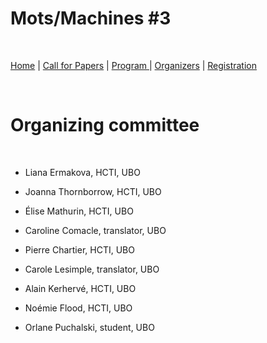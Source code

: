# Mots/Machines #3

<br>

[Home](https://motsmachines.github.io/2021/) | [Call for Papers](https://motsmachines.github.io/2021/CFP) | [Program ](https://motsmachines.github.io/2021/program)| [Organizers](https://motsmachines.github.io/2021/organizers) | [Registration](https://motsmachines.github.io/2021/registration)

<br>

# Organizing committee
<br>


* Liana Ermakova, HCTI, UBO

* Joanna Thornborrow, HCTI, UBO

* Élise Mathurin, HCTI, UBO

* Caroline Comacle, translator, UBO

* Pierre Chartier, HCTI, UBO

* Carole Lesimple, translator, UBO

* Alain Kerhervé, HCTI, UBO

* Noémie Flood, HCTI, UBO

* Orlane Puchalski, student, UBO
